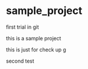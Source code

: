 # sample_project
first trial in git

this is a sample project

this is just for check up g

second test